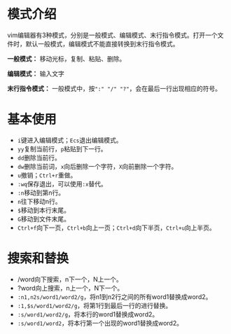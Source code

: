# 模式介绍

vim编辑器有3种模式，分别是一般模式、编辑模式、末行指令模式。打开一个文件时，默认一般模式，编辑模式不能直接转换到末行指令模式。

**一般模式：** 移动光标，复制、粘贴、删除。

**编辑模式：** 输入文字

**末行指令模式：** 一般模式中，按`":" "/" "?"`，会在最后一行出现相应的符号。

# 基本使用

- `i`键进入编辑模式；`Ecs`退出编辑模式。
- `yy`复制当前行，`p`粘贴到下一行。
- `dd`删除当前行。
- `dw`删除当前词，`x`向后删除一个字符，`X`向前删除一个字符。
- `u`撤销；`Ctrl+r`重做。
- `:wq`保存退出，可以使用`:x`替代。
- `:n`移动到第n行。
- `n`往下移动n行。
- `$`移动到本行末尾。
- `G`移动到文件末尾。
- `Ctrl+f`向下一页，`Ctrl+b`向上一页；`Ctrl+d`向下半页，`Ctrl+u`向上半页。

# 搜索和替换

- /word向下搜索，n下一个，N上一个。
- ?word向上搜索，n上一个，N下一个。
- `:n1,n2s/word1/word2/g`，将n1到n2行之间的所有word1替换成word2。
- `:1,$s/word1/word2/g`，将第1行到最后一行的进行替换。
- `:s/word1/word2/g`，将本行的word1替换成word2。
- `:s/word1/word2`，将本行第一个出现的word1替换成word2。

